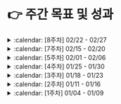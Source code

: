 # :point_right: 주간 목표 및 성과


<!--




<details><summary> :calendar: [n주차] 00/00 - 00/00 </summary>
<p>

### :dart: **목표**
* 

### :scroll: **결과**
*


### :scroll: **결과**
* 

### :pencil2: 회고 및 피드백
* 

</p>
</details>

:white_large_square:
:ballot_box_with_check:
 -->
 
<details><summary> :calendar: [8주차] 02/22 - 02/27 </summary>
<p>

### :dart: **목표**
* 블로그 알고리즘 관련 포스팅 1개

### :scroll: **결과**
* :white_large_square: 블로그 알고리즘 관련 포스팅 1개
* :ballot_box_with_check: 알고리즘 문제 풀이
### :pencil2: 회고 및 피드백
* 

</p>
</details>
 
 
 
 

<details><summary> :calendar: [7주차] 02/15 - 02/20 </summary>
<p>

### :dart: **목표**
* 블로그 포스팅 최소 1개 (알고리즘 제외)

### :scroll: **결과**
* :white_large_square: 블로그 포스팅 최소 1개 (알고리즘 제외)

### :pencil2: 회고 및 피드백
* 알고리즘 문제 포스팅 밖에 작성하지 못했다. 다음주 부터 취업 준비 하는 기간 동안은 알고리즘 문제만 포스팅 하도록 목표를 재설정 해야겠다.


</p>
</details>




<details><summary> :calendar: [5주차] 02/01 - 02/06 </summary>
<p>

### :dart: **목표**
* LeetCode 최소 3문제 풀이
* 블로그 포스팅 최소 1개 (알고리즘 제외)

### :scroll: **결과**
* :white_large_square: LeetCode 2/3문제 풀이
  * [:arrow_upper_right: Link](/coco/algorithm/2021-05st.md)
* :white_large_square: 블로그 포스팅 최소 1개 (알고리즘 제외)

### :pencil2: 회고 및 피드백
* 

</p>
</details>



<details><summary> :calendar: [4주차] 01/25 - 01/30 </summary>
<p>

### :dart: **목표**
* LeetCode 최소 4문제 풀이
* 블로그 포스팅 2개 이상

### :scroll: **결과**
* LeetCode 7문제 풀이
  * [:arrow_upper_right: Link](/coco/algorithm/2021-04st.md)
  * :ballot_box_with_check: [Easy] 1문제
  * :ballot_box_with_check: [Medium] 5문제
  * :ballot_box_with_check: [Medium] 1문제
* 블로그 포스팅 2개
  * :ballot_box_with_check: [:arrow_upper_right: 컴퓨터 성능 향상의 역사와 다양한 병렬 컴퓨팅 기법](https://sangwoncoco.github.io/post/computer/20210128-computer-performence-history-and-parallel-technique/)
  * :ballot_box_with_check: 그 외 알고리즘 문제 포스팅


### :pencil2: 회고 및 피드백
언뜻보면 4주차도 무난하게 지나간듯 하다. 그러나 스스로 되돌아보고 회고하기에 전혀 그렇지 않다. 모든 것이 엉망이다. 분명 1월 중순에 들어서기 전에는 지금과 달랐었다. 토요일 스터디 이후 지금까지 "무엇이 문제일까?", "그때와 지금은 무엇이 다른가?" 진중하게 고민해본 후에야 무엇이 문제인지 구체적으로 알 것 같았고, 나름의 해결 방안을 마련했으며 내일 부터 이를 적용해볼 생각이다.

</p>
</details>



<details><summary> :calendar: [3주차] 01/18 - 01/23 </summary>
<p>

### :dart: **목표**
* LeetCode 최소 4문제 풀이
* 블로그 포스팅 2개 이상
* 번역 글 요약 1개 이상

### :scroll: **결과**
* LeetCode 최소 2/4문제 풀이
  * [:arrow_upper_right: Link](/coco/algorithm/2021-03st.md)
  * :ballot_box_with_check: [Medium] 2문제 (139, 5)
  * :white_large_square: 시도했지만 풀지 못한 문제: 3문제 (91, 53, 647, 416, 518) 
* 블로그 포스팅 2개
  * :ballot_box_with_check: [:arrow_upper_right: [LeetCode] Word Break](https://sangwoncoco.github.io/post/leetcode/20210121-leetcode-139-word-break/)
  * :ballot_box_with_check: [:arrow_upper_right: equals()와 hashcode()](https://sangwoncoco.github.io/post/java/20210121-java-equals-and-hashcode/)
* :white_large_square: 번역 글 요약 1개 이상


### :sob: **피드백**
* 블로그 포스팅 피드백
  * 포스팅에서 이해를 돕기 위해 보여주는 도식은 기능성, 편의성 측면에서 ppt 보다 draw.io 추천한다.
  * 포스팅 작성 스타일은 본인 선택이나, 현재까지의 포스팅에서 글을 표현하는 방식이 너무 나열식이다. 포스팅 목적이 본인을 위한 글일 수도 있고 다른 사람들에게 공유하기 위한 글일 수 있는데 만약 공유를 목적으로 하는 글에서는 현재의 방식이 난해해 보일 수 있다고 생각한다.


### :pencil2: 회고
* 전체적으로 원하는 목표를 달성하지 못한 한 주 였다. 여러 이유가 복합적으로 얽혀 있지만 핑계는 대지 말자. 그렇다고 너무 자책하지도 말자.
* 좀 저 멀리 보고 공부 계획을 세워야겠다. *스스로 판단* 했을 때 나에게 남는 일을 하자. 

</p>
</details>





 
<details><summary> :calendar: [2주차] 01/11 - 01/16 </summary>
<p>

### :dart: **목표**
* [Java Interview Questions for Software Testers and Programmers](https://www.techbeamers.com/java-interview-questions/) 번역 마무리
* LeetCode 최소 5문제 풀이
* 블로그 포스팅 1개 이상


### :scroll: **결과**
* [Java Interview Questions for Software Testers and Programmers](https://www.techbeamers.com/java-interview-questions/) 번역
  * :ballot_box_with_check: 10 Best Java Interview Questions - Learn What Questions the Interviewers could ask from You on Java Strings?
  * :ballot_box_with_check: Java Interview Questions - Don't Miss to Read 10 Must-Know Questions on Java Threads
* LeetCode 최소 5문제 풀이
  * [:arrow_upper_right: Link](/coco/algorithm/2021-02st.md)
  * :ballot_box_with_check: [Easy] 2문제 (70, 746)
  * :ballot_box_with_check: [Medium] 4문제 (347, 560, 64, 322)
  * :white_large_square: 시도했지만 풀지 못한 문제: 1문제 (525) 
* Blog Posting
  * [LeetCode 347번 Top K Frequent Elements](https://github.com/sangwonCoco/coco-blog/blob/main/public/algorithm/%5BLeetCode%5D%20Top%20K%20Frequent%20Elements/README.md)

### :sob: **피드백**
* 


### :pencil2: 회고
* 스터디에서 정한 주간 목표로 완료했으나 그 이외 개별적인 목표들은 많은 아쉬움이 남는 한 주 였다.
* 다음주 부터는 번역의 경우 글 내의 모든 내용을 번역하는 것이 아니라 핵심 내용만 정리하는 형태로 수행 방식에 변화를 줘야겠다. 또한 블로그 포스팅의 경우 알고리즘 문제 1개, 기타 주제 1개로 잡고 포스팅 횟수를 늘려야겠다. 


</p>
</details>
 







<details><summary> :calendar: [1주차] 01/04 - 01/09 </summary>
<p>

### :dart: 목표
* [Java Interview Questions for Software Testers and Programmers](https://www.techbeamers.com/java-interview-questions/) 번역
* LeetCode 최소 5문제 풀이

### :scroll: 결과
* [Java Interview Questions for Software Testers and Programmers](https://www.techbeamers.com/java-interview-questions/) 번역
  * :ballot_box_with_check: Top 20 Java Interview Questions - Java Basics You Must Know
  * :ballot_box_with_check: Top 10 Java Interview Questions - Read about the internals of Java Classes
  * :white_large_square: 10 Best Java Interview Questions - Learn What Questions the Interviewers could ask from You on Java Strings?
  * :white_large_square: Java Interview Questions - Don't Miss to Read 10 Must-Know Questions on Java Threads
* LeetCode 최소 5문제 풀이
  * [:arrow_upper_right: Link](/coco/algorithm/2021-01st.md)
  * :ballot_box_with_check: [Easy] 8문제
  * :ballot_box_with_check: [Medium] 3문제
  * :white_large_square: 시도했지만 풀지 못한 문제: 3문제 


### :sob: 피드백
* 무조건적인 것은 아니나 특정 개념에 대해 설명 시, 큰 그림이나 전체적 정의 제시후 세부 부분들을 하나씩 설명해나가는 하향식 접근법을 따르는 것을 추천

### :pencil2: 회고
* 스터디에서 설정한 목표 이외에 개인적으로 설정한 목표들도 달성 혹은 초과 달성하였기에 전체적으로 만족스러운 한주 였다.
* 다음주(2주차)에는 현재 목표에 더해서 알고리즘 혹은 기타 주제로 1개 이상의 블로그 포스팅을 추가해야겠다.
* 오랜만에 발표를 하니 간단한 설명인데도 불구하고 시작 부터 필요 이상으로 호흡이 가빠지며 붕 뜨는 느낌을 받았다. 호흡이 가빠지다 보니 말속도도 빨라지며 그에 따라 발음이 새는 등 연쇄적으로 문제들이 터지기 시작했다. 다음주(2주차) 스터디에서는 이러한 문제점들을 인식하고 호흡을 가라앉히는 등 의도적으로 텐션과 목소리를 낮춰서 발표해봐야겠다.
</p>
</details>
